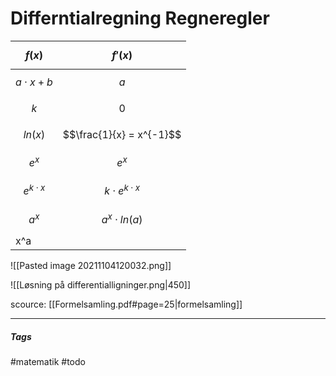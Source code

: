 # Differntialregning Regneregler



| $$f(x)$$          | $$f'(x)$$                  |
| ----------------- | -------------------------- |
| $$a \cdot x + b$$ | $$a$$                      |
| $$k$$             | $$0$$                      |
| $$ln(x)$$         | $$\frac{1}{x} = x^{-1}$$   |
| $$e^x$$           | $$e^x$$                    |
| $$e^{k \cdot x}$$ | $$k \cdot e^{k \cdot x} $$ |
| $$a^x$$           | $$a^x \cdot ln(a)$$        |
| x^a               |                            |

![[Pasted image 20211104120032.png]]

![[Løsning på differentialligninger.png|450]]




scource: [[Formelsamling.pdf#page=25|formelsamling]]


---
##### Tags
#matematik 
#todo